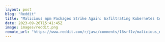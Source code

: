 ```yaml
---
layout: post
blog: "Reddit"
title: "Malicious npm Packages Strike Again: Exfiltrating Kubernetes Configurations and SSH Keys"
date: 2023-09-26T15:41:45Z
image: images/reddit.png
remote_url: "https://www.reddit.com/r/java/comments/16srf1v/malicious_npm_packages_strike_again_exfiltrating/"
---
```

